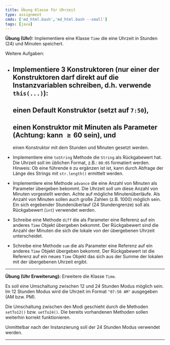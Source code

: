 ```yaml
---
title: Übung Klasse für Uhrzeit
type: assignment
cmds: ['md_html.bash','md_html.bash --small']
tags: [java]
---
```



**Übung (Uhr):** 
Implementiere eine Klasse `Time` die eine Uhrzeit in Stunden (24) und Minuten speichert.

Weitere Aufgaben:

- Implementiere 3 Konstruktoren (nur einer der Konstruktoren darf direkt auf die Instanzvariablen schreiben, d.h. verwende `this(...)`): 
  - 
    einen Default Konstruktor (setzt auf `7:50`), 
  - 
    einen Konstruktor mit Minuten als Parameter (Achtung: kann $\ge 60$ sein), und 
  - 
    einen Konstruktor mit dem Stunden und Minuten gesetzt werden. 

- Implementiere eine `toString` Methode die `String` als Rückgabewert hat. Die Uhrzeit soll im üblichen Format, z.B.: `08:05` formatiert werden.
  Hinweis: Ob eine führende `0` zu ergänzen ist ist, kann durch Abfrage der Länge des Strings mit `str.length()` ermittelt werden.

- Implementiere eine Methode `advance` die eine Anzahl von Minuten als Parameter übergeben bekommt. Die Uhrzeit soll um diese Anzahl von Minuten vorgestellt werden. Achte auf mögliche Minutenüberläufe. Als Anzahl von Minuten sollen auch große Zahlen (z.B. 1000) möglich sein. Ein sich ergebender Stundenüberlauf (24 Stundengrenze) soll als Rückgabewert (`int`) verwendet werden.

- Schreibe eine Methode `diff` die als Parameter eine Referenz auf ein anderes `Time` Objekt übergeben bekommt. Der Rückgabewert sind die Anzahl der Minuten die sich die lokale von der übergebenen Uhrzeit unterscheidet.

- Schreibe eine Methode `sum` die als Parameter eine Referenz auf ein anderes `Time` Objekt übergeben bekommt. Der Rückgabewert ist die Referenz auf ein neues `Time` Objekt das sich aus der Summe der lokalen mit der übergebenen Uhrzeit ergibt.

---

**Übung (Uhr Erweiterung):** 
Erweitere die Klasse `Time`.

Es soll eine Umschaltung zwischen 12 und 24 Stunden Modus möglich sein.
Im 12 Stunden Modus wird die Uhrzeit im Format `"07:50 AM"` ausgegeben (AM bzw. PM).

Die Umschaltung zwischen den Modi geschieht durch die Methoden `setTo12()` bzw. `setTo24()`. Die bereits vorhandenen Methoden sollen weiterhin korrekt funktionieren.

Unmittelbar nach der Instanzierung soll der 24 Stunden Modus verwendet werden.

---




